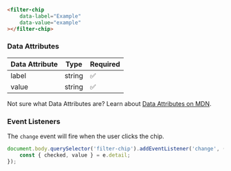 ```html
<filter-chip
    data-label="Example"
    data-value="example"
></filter-chip>
```

### Data Attributes

| Data Attribute | Type | Required |
| -------------- | ---- | -------- |
| label | string | ✅ |
| value | string | ✅ |

Not sure what Data Attributes are? Learn about [Data Attributes on MDN](https://developer.mozilla.org/en-US/docs/Web/HTML/Global_attributes/data-*).

### Event Listeners

The `change` event will fire when the user clicks the chip.

```typescript
document.body.querySelector('filter-chip').addEventListener('change', (e) => {
    const { checked, value } = e.detail;
});
```
